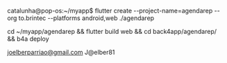 catalunha@pop-os:~/myapp$ flutter create --project-name=agendarep --org to.brintec --platforms android,web ./agendarep

cd ~/myapp/agendarep && flutter build web && cd back4app/agendarep/ && b4a deploy


joelberparriao@gmail.com
J@elber81
